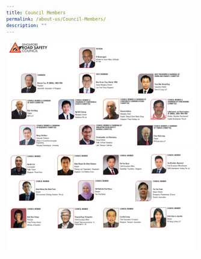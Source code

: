 ```yaml
---
title: Council Members
permalink: /about-us/Council-Members/
description: ""
---
```

						
![](/images/Slide1.jpg)![](/images/Slide4.jpg)